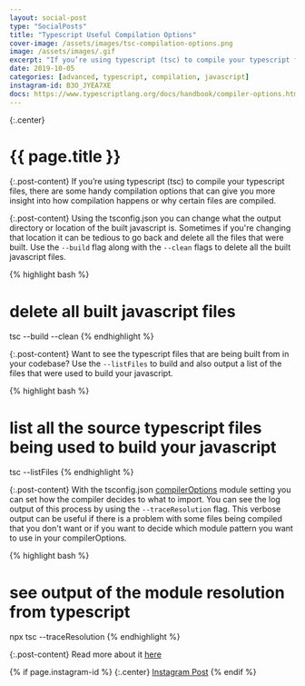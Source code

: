 ```yaml
---
layout: social-post
type: "SocialPosts"
title: "Typescript Useful Compilation Options"
cover-image: /assets/images/tsc-compilation-options.png
image: /assets/images/.gif
excerpt: "If you’re using typescript (tsc) to compile your typescript files, there are some handy compilation options that can give you more insight into how compilation happens or why certain files are compiled."
date: 2019-10-05
categories: [advanced, typescript, compilation, javascript]
instagram-id: B3O_JYEA7XE
docs: https://www.typescriptlang.org/docs/handbook/compiler-options.html
---
```

{:.center}
# {{ page.title }}

{:.post-content}
If you’re using typescript (tsc) to compile your typescript files, there are
some handy compilation options that can give you more insight into how compilation happens or why certain files are compiled.

{:.post-content}
Using the tsconfig.json you can change what the output directory or location
of the built javascript is. Sometimes if you're changing that location it can
be tedious to go back and delete all the files that were built. Use the `--build`
flag along with the `--clean` flags to delete all the built javascript files.

{% highlight bash %}
# delete all built javascript files
tsc --build --clean
{% endhighlight %}

{:.post-content}
Want to see the typescript files that are being built from in your codebase?
Use the `--listFiles` to build and also output a list of the files that were used
to build your javascript.

{% highlight bash %}
# list all the source typescript files being used to build your javascript
tsc --listFiles
{% endhighlight %}

{:.post-content}
With the tsconfig.json <a href="https://www.typescriptlang.org/docs/handbook/tsconfig-json.html" target="_blank">compilerOptions</a>
module setting you can set how the compiler decides to what to import. You can see
the log output of this process by using the `--traceResolution` flag. This verbose
output can be useful if there is a problem with some files being compiled that you
don't want or if you want to decide which module pattern you want to use in your
compilerOptions.

{% highlight bash %}
# see output of the module resolution from typescript
npx tsc --traceResolution
{% endhighlight %}

{:.post-content}
Read more about it <a href="{{page.docs}}" target="_blank">here</a>

{% if page.instagram-id %}
{:.center}
<a class="insta-link" href="https://www.instagram.com/p/{{page.instagram-id}}" target="_blank">Instagram Post</a>
{% endif %}
